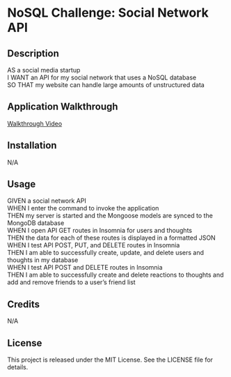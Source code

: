 # NoSQL Challenge: Social Network API

## Description
AS a social media startup<br>
I WANT an API for my social network that uses a NoSQL database<br>
SO THAT my website can handle large amounts of unstructured data

## Application Walkthrough
[Walkthrough Video](https://youtu.be/rsCWDK7_yXE)

## Installation
N/A

## Usage
GIVEN a social network API<br>
WHEN I enter the command to invoke the application<br>
THEN my server is started and the Mongoose models are synced to the MongoDB database<br>
WHEN I open API GET routes in Insomnia for users and thoughts<br>
THEN the data for each of these routes is displayed in a formatted JSON<br>
WHEN I test API POST, PUT, and DELETE routes in Insomnia<br>
THEN I am able to successfully create, update, and delete users and thoughts in my database<br>
WHEN I test API POST and DELETE routes in Insomnia<br>
THEN I am able to successfully create and delete reactions to thoughts and add and remove friends to a user’s friend list

## Credits
N/A

## License
This project is released under the MIT License. See the LICENSE file for details.
